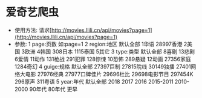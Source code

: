 ﻿# 爱奇艺爬虫
* 使用方法:
请求[http://movies.llili.cn/api/movies?page=1](http://movies.llili.cn/api/movies?page=1)
* 参数:
1 page:页数 如:page=1
2 region:地区 默认全部 1华语 28997香港 2美国 3欧洲 4韩国 308日本 1115泰国 5其它
3 type:类型 默认全部 8喜剧 13悲剧 6爱情 11动作 131枪战 291犯罪 128惊悚 10恐怖 289悬疑 12动画 27356家庭 1284奇幻
4 guige:规格 默认全部 27397巨制 27815院线 30149独播 27401网络大电影 27976经典 27977口碑佳片 29696杜比 29698电影节目 297454K 296原声 311粤语
5 year:年代 默认全部 2018 2017 2016 2015-2011 2010-2000 90年代 80年代 更早

